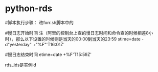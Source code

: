 # python-rds

#脚本执行步骤： 改forr.sh脚本中的 

#慢日志开始时间 注（阿里的控制台上查的慢日志时间和命令查的时候相差8小时），那么以下设置的时候则是当天的00:00到当天的23:59 
stime=date -d"yesterday" +"%F"'T16:01Z' 

#慢日志结束时间 etime=date +%F'T15:59Z'

rds_ids是实例id
